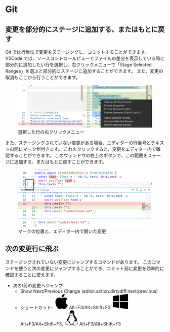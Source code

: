 # Git

## 変更を部分的にステージに追加する、またはもとに戻す

Git では行単位で変更をステージングし、コミットすることができます。
VSCode では、ソースコントロールビューでファイルの差分を表示している時に部分的に追加したい行を選択し、右クリックメニューで「Stage Selected Ranges」を選ぶと部分的にステージに追加することができます。
また、変更の取消もここから行うことができます。

<figure class="wide">
<img src="img3/stage_selected_range.png"/>
<figcaption>選択した行の右クリックメニュー</figcaption>
</figure>

また、ステージングされていない変更がある場合、エディターの行番号とテキストの間にマークが付きます。
これをクリックすると、変更をエディター内で確認することができます。
このウィンドウの右上のボタンで、この範囲をステージに追加する、またはもとに戻すことができます。

<figure class="wide">
<img src="img3/unstaged_change_in_editor.png"/>
<figcaption>マークの位置と、エディター内で開いた変更</figcaption>
</figure>

## 次の変更行に飛ぶ

ステージングされていない変更にジャンプするコマンドがあります。
このコマンドを使うと次の変更にジャンプすることができ、コミット前に変更を効率的に確認することに使えます。

- 次の/前の変更へジャンプ
  - Show Next/Previous Change (editor.action.dirtydiff.next/previous)
  - ショートカット: <img src="image/apple.svg" class="icon"/>Alt+F3/Alt+Shift+F3, <img src="image/windows.svg" class="icon"/>Alt+F3/Alt+Shift+F3, <img src="image/linux.svg" class="icon"/>Alt+F3/Alt+Shift+F3
